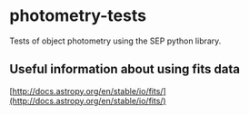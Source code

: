 # photometry-tests
Tests of object photometry using the SEP python library.

## Useful information about using fits data
[http://docs.astropy.org/en/stable/io/fits/](http://docs.astropy.org/en/stable/io/fits/)
